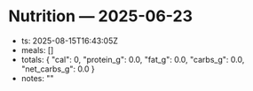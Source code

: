 # Nutrition — 2025-06-23
- ts: 2025-08-15T16:43:05Z
- meals: []
- totals: { "cal": 0, "protein_g": 0.0, "fat_g": 0.0, "carbs_g": 0.0, "net_carbs_g": 0.0 }
- notes: ""
